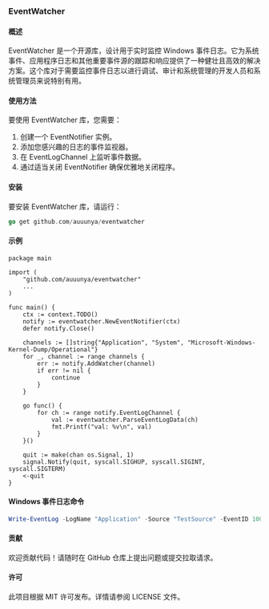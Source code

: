### EventWatcher
#### 概述
EventWatcher 是一个开源库，设计用于实时监控 Windows 事件日志。它为系统事件、应用程序日志和其他重要事件源的跟踪和响应提供了一种健壮且高效的解决方案。这个库对于需要监控事件日志以进行调试、审计和系统管理的开发人员和系统管理员来说特别有用。

#### 使用方法
要使用 EventWatcher 库，您需要：

1. 创建一个 EventNotifier 实例。
2. 添加您感兴趣的日志的事件监视器。
3. 在 EventLogChannel 上监听事件数据。
4. 通过适当关闭 EventNotifier 确保优雅地关闭程序。

#### 安装
要安装 EventWatcher 库，请运行：

```go
go get github.com/auuunya/eventwatcher
```

#### 示例

```golang
package main

import (
	"github.com/auuunya/eventwatcher"
    ...
)

func main() {
	ctx := context.TODO()
	notify := eventwatcher.NewEventNotifier(ctx)
	defer notify.Close()

	channels := []string{"Application", "System", "Microsoft-Windows-Kernel-Dump/Operational"}
	for _, channel := range channels {
		err := notify.AddWatcher(channel)
		if err != nil {
			continue
		}
	}

	go func() {
		for ch := range notify.EventLogChannel {
			val := eventwatcher.ParseEventLogData(ch)
			fmt.Printf("val: %v\n", val)
		}
	}()

	quit := make(chan os.Signal, 1)
	signal.Notify(quit, syscall.SIGHUP, syscall.SIGINT, syscall.SIGTERM)
	<-quit
}

```

#### Windows 事件日志命令
```Powershell
Write-EventLog -LogName "Application" -Source "TestSource" -EventID 1000 -EntryType Information -Message "Application Test Info"
```

#### 贡献
欢迎贡献代码！请随时在 GitHub 仓库上提出问题或提交拉取请求。

#### 许可
此项目根据 MIT 许可发布。详情请参阅 LICENSE 文件。